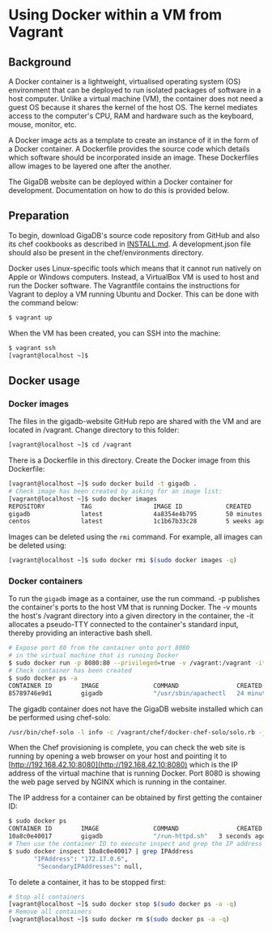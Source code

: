# Using Docker within a VM from Vagrant

## Background

A Docker container is a lightweight, virtualised operating system (OS)
environment that can be deployed to run isolated packages of software in 
a host computer. Unlike a virtual machine (VM), the container does not need 
a guest OS because it shares the kernel of the host OS. The kernel mediates 
access to the computer's CPU, RAM and hardware such as the keyboard, mouse, 
monitor, etc.

A Docker image acts as a template to create an instance of it in the form of a
Docker container. A Dockerfile provides the source code which details which 
software should be incorporated inside an image. These Dockerfiles allow images 
to be layered one after the another.

The GigaDB website can be deployed within a Docker container for development.
Documentation on how to do this is provided below.

## Preparation

To begin, download GigaDB's source code repository from GitHub and also its
chef cookbooks as described in [INSTALL.md](./INSTALL.md). A development.json
file should also be present in the chef/environments directory.

Docker uses Linux-specific tools which means that it cannot run natively on 
Apple or Windows computers. Instead, a VirtualBox VM is used to host and run 
the Docker software. The Vagrantfile contains the instructions for Vagrant 
to deploy a VM running Ubuntu and Docker. This can be done with the command below:

```bash
$ vagrant up
```

When the VM has been created, you can SSH into the machine:

```bash
$ vagrant ssh
[vagrant@localhost ~]$ 
```

## Docker usage

### Docker images

The files in the gigadb-website GitHub repo are shared with the VM and are
located in /vagrant. Change directory to this folder:

```bash
[vagrant@localhost ~]$ cd /vagrant
```

There is a Dockerfile in this directory. Create the Docker image from this 
Dockerfile:

```bash
[vagrant@localhost ~]$ sudo docker build -t gigadb .
# Check image has been created by asking for an image list:
[vagrant@localhost ~]$ sudo docker images
REPOSITORY          TAG                 IMAGE ID            CREATED             VIRTUAL SIZE
gigadb              latest              4a8354e4b795        50 minutes ago      347.3 MB
centos              latest              1c1b67b33c28        5 weeks ago         196.6 MB
```

Images can be deleted using the `rmi` command. For example, all images can be
deleted using:

```bash
[vagrant@localhost ~]$ sudo docker rmi $(sudo docker images -q)
```

### Docker containers

To run the `gigadb` image as a container, use the run command. -p publishes the 
container's ports to the host VM that is running Docker. The -v mounts the host's 
/vagrant directory into a given directory in the container, the -it allocates a 
pseudo-TTY connected to the container's standard input, thereby providing an 
interactive bash shell.

```bash
# Expose port 80 from the container onto port 8080 
# in the virtual machine that is running Docker
$ sudo docker run -p 8080:80 --privileged=true -v /vagrant:/vagrant -it -name gigadb bash 
# Check container has been created
$ sudo docker ps -a
CONTAINER ID        IMAGE               COMMAND                CREATED             STATUS              PORTS                NAMES
85789746e9d1        gigadb              "/usr/sbin/apachectl   24 minutes ago      Up 24 minutes       0.0.0.0:80->80/tcp   condescending_engelbart   
```

The gigadb container does not have the GigaDB website installed which 
can be performed using chef-solo:

```bash
/usr/bin/chef-solo -l info -c /vagrant/chef/docker-chef-solo/solo.rb -j /vagrant/chef/docker-chef-solo/node.json
```

When the Chef provisioning is complete, you can check the web site is running
by opening a web browser on your host and pointing it to [http://192.168.42.10:8080](http://192.168.42.10:8080) 
which is the IP address of the virtual machine that is running Docker. Port 
8080 is showing the web page served by NGINX which is running in the container.

The IP address for a container can be obtained by first getting the container
ID:

```bash
$ sudo docker ps
CONTAINER ID        IMAGE               COMMAND                CREATED             STATUS              PORTS                    NAMES
10a8c0e40017        gigadb              "/run-httpd.sh"   3 seconds ago       Up 2 seconds        0.0.0.0:8080->80/tcp   goofy_sinoussi 
# Then use the container ID to execute inspect and grep the IP address
$ sudo docker inspect 10a8c0e40017 | grep IPAddress
       "IPAddress": "172.17.0.6",
        "SecondaryIPAddresses": null,
```

To delete a container, it has to be stopped first:

```bash
# Stop all containers
[vagrant@localhost ~]$ sudo docker stop $(sudo docker ps -a -q)
# Remove all containers
[vagrant@localhost ~]$ sudo docker rm $(sudo docker ps -a -q)
```
 
